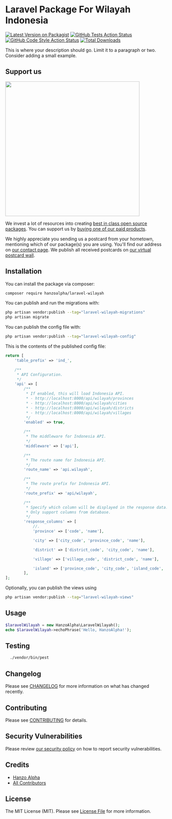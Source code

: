 # Laravel Package For Wilayah Indonesia

[![Latest Version on Packagist](https://img.shields.io/packagist/v/hanzoalpha/laravel-wilayah.svg?style=flat-square)](https://packagist.org/packages/hanzoalpha/laravel-wilayah)
[![GitHub Tests Action Status](https://img.shields.io/github/actions/workflow/status/hanzo-alpha/laravel-wilayah/run-tests.yml?branch=main&label=tests&style=flat-square)](https://github.com/hanzo-alpha/laravel-wilayah/actions?query=workflow%3Arun-tests+branch%3Amain)
[![GitHub Code Style Action Status](https://img.shields.io/github/actions/workflow/status/hanzo-alpha/laravel-wilayah/fix-php-code-style-issues.yml?branch=main&label=code%20style&style=flat-square)](https://github.com/hanzo-alpha/laravel-wilayah/actions?query=workflow%3A"Fix+PHP+code+style+issues"+branch%3Amain)
[![Total Downloads](https://img.shields.io/packagist/dt/hanzoalpha/laravel-wilayah.svg?style=flat-square)](https://packagist.org/packages/hanzoalpha/laravel-wilayah)

This is where your description should go. Limit it to a paragraph or two. Consider adding a small example.

## Support us

[<img src="https://github-ads.s3.eu-central-1.amazonaws.com/laravel-wilayah.jpg?t=1" width="419px" />](https://spatie.be/github-ad-click/laravel-wilayah)

We invest a lot of resources into creating [best in class open source packages](https://spatie.be/open-source). You can
support us by [buying one of our paid products](https://spatie.be/open-source/support-us).

We highly appreciate you sending us a postcard from your hometown, mentioning which of our package(s) you are using.
You'll find our address on [our contact page](https://spatie.be/about-us). We publish all received postcards
on [our virtual postcard wall](https://spatie.be/open-source/postcards).

## Installation

You can install the package via composer:

```bash
composer require hanzoalpha/laravel-wilayah
```

You can publish and run the migrations with:

```bash
php artisan vendor:publish --tag="laravel-wilayah-migrations"
php artisan migrate
```

You can publish the config file with:

```bash
php artisan vendor:publish --tag="laravel-wilayah-config"
```

This is the contents of the published config file:

```php
return [
    'table_prefix' => 'ind_',

    /**
     * API Configuration.
     */
    'api' => [
        /**
         * If enabled, this will load Indonesia API.
         * - http://localhost:8000/api/wilayah/provinces
         * - http://localhost:8000/api/wilayah/cities
         * - http://localhost:8000/api/wilayah/districts
         * - http://localhost:8000/api/wilayah/villages
         */
        'enabled' => true,

        /**
         * The middleware for Indonesia API.
         */
        'middleware' => ['api'],

        /**
         * The route name for Indonesia API.
         */
        'route_name' => 'api.wilayah',

        /**
         * The route prefix for Indonesia API.
         */
        'route_prefix' => 'api/wilayah',

        /**
         * Specify which column will be displayed in the response data.
         * Only support columns from database.
         */
        'response_columns' => [
            //.
            'province' => ['code', 'name'],

            'city' => ['city_code', 'province_code', 'name'],

            'district' => ['district_code', 'city_code', 'name'],

            'village' => ['village_code', 'district_code', 'name'],

            'island' => ['province_code', 'city_code', 'island_code', 'name'],
        ],
];
```

Optionally, you can publish the views using

```bash
php artisan vendor:publish --tag="laravel-wilayah-views"
```

## Usage

```php
$laravelWilayah = new HanzoAlpha\LaravelWilayah();
echo $laravelWilayah->echoPhrase('Hello, HanzoAlpha!');
```

## Testing

```bash
  ./vendor/bin/pest
```

## Changelog

Please see [CHANGELOG](CHANGELOG.md) for more information on what has changed recently.

## Contributing

Please see [CONTRIBUTING](CONTRIBUTING.md) for details.

## Security Vulnerabilities

Please review [our security policy](../../security/policy) on how to report security vulnerabilities.

## Credits

- [Hanzo Alpha](https://github.com/hanzo-alpha)
- [All Contributors](../../contributors)

## License

The MIT License (MIT). Please see [License File](LICENSE.md) for more information.
